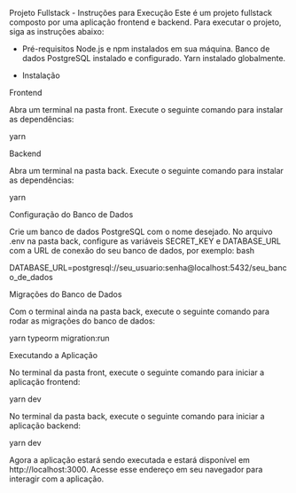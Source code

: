 Projeto Fullstack - Instruções para Execução
Este é um projeto fullstack composto por uma aplicação frontend e backend. Para executar o projeto, siga as instruções abaixo:

- Pré-requisitos
Node.js e npm instalados em sua máquina.
Banco de dados PostgreSQL instalado e configurado.
Yarn instalado globalmente.

- Instalação

Frontend

Abra um terminal na pasta front.
Execute o seguinte comando para instalar as dependências:

yarn

Backend

Abra um terminal na pasta back.
Execute o seguinte comando para instalar as dependências:

yarn

Configuração do Banco de Dados

Crie um banco de dados PostgreSQL com o nome desejado.
No arquivo .env na pasta back, configure as variáveis SECRET_KEY e DATABASE_URL com a URL de conexão do seu banco de dados, por exemplo:
bash

DATABASE_URL=postgresql://seu_usuario:senha@localhost:5432/seu_banco_de_dados


Migrações do Banco de Dados

Com o terminal ainda na pasta back, execute o seguinte comando para rodar as migrações do banco de dados:

yarn typeorm migration:run

Executando a Aplicação

No terminal da pasta front, execute o seguinte comando para iniciar a aplicação frontend:

yarn dev

No terminal da pasta back, execute o seguinte comando para iniciar a aplicação backend:

yarn dev

Agora a aplicação estará sendo executada e estará disponível em http://localhost:3000. Acesse esse endereço em seu navegador para interagir com a aplicação.